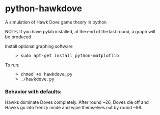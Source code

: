 python-hawkdove
===============

A simulation of Hawk Dove game theory in python

NOTE: If you have pylab installed, at the end of the last round, a graph will be produced


Install optional graphing software
<pre>
	> sudo apt-get install python-matplotlib
</pre>


To run:
<pre>
	> chmod +x hawkdove.py
	> ./hawkdove.py
</pre>

<h3>Behavior with defaults:</h3>
Hawks dominate Doves completely. After round ~26, Doves die off and Hawks go into frenzy mode and wipe themselves out by round ~98.